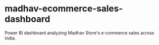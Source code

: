 # madhav-ecommerce-sales-dashboard
Power BI dashboard analyzing Madhav Store's e-commerce sales across India.

